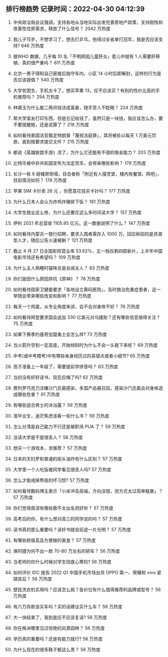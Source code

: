 
## 排行榜趋势 记录时间：2022-04-30 04:12:39
  
  1. 中央政治局会议强调，支持各地从当地实际出发完善房地产政策，支持刚性和改善性住房需求，释放了什么信号？ 2042 万热度
    
  2. 我儿子15岁，不想学习了，想去打乒乓，他得过全省单打冠军，我是否应该支持? 646 万热度
    
  3. 据WHO 数据，几乎每 10 名「不明原因儿童肝炎」患儿中就有 1 人需要肝移植，真的很严重吗？ 611 万热度
    
  4. 北京一男子得知自己密接后独守车内，小区 14 小时后即解封，这样的行为是否应该提倡？ 540 万热度
    
  5. 大学贫困生，手机太卡了，想买苹果 13，应不应该买？有别的性价比高的手机推荐吗？ 294 万热度
    
  6. 林黛玉为什么能二两月钱活成富豪，随手赏人不眨眼？ 224 万热度
    
  7. 帮大学室友打印东西，但是忘记给钱了，虽然只是一块钱，我应该怎么办，要不要提醒她，还是说算了？ 218 万热度
    
  8. 如何看待美国法官裁定特朗普「蔑视法庭罪」，其将被处以每天 1 万美元罚款，直到按要求提交文件？ 215 万热度
    
  9. 都说《英雄联盟手游》凉了，为什么它还能有不错的吸金能力？ 203 万热度
    
  10. 比特币被中非共和国宣布为法定货币，会带来哪些影响？ 179 万热度
    
  11. 长沙一栋 6 层楼房倒塌，目击者称「附近有人摆灵堂，楼内有餐馆、网吧」，目前情况如何？ 178 万热度
    
  12. 苹果 SIM 卡针卖 26 元 ，你愿意花钱买卡针吗？ 177 万热度
    
  13. 为什么日本人会认为炸鸡炸猪排下饭？ 161 万热度
    
  14. 大学生就业这么惨，为什么还要花这么多时间读大学？ 157 万热度
    
  15. 伊利 2021 年总营收 1105.95 亿元，这一数据说明了什么？ 147 万热度
    
  16. 如何看待内蒙古一银行招聘，要求入围者需存入 1000 万，回应称招的是资源型人才，随后公告火速被删？ 121 万热度
    
  17. 截止 4 月 27 日全国影院营业率 53.62%，五一档仅剩四部新片，上半年中国电影市场还有希望吗？ 109 万热度
    
  18. 为什么主人熟睡时猫咪总是会闻主人？ 83 万热度
    
  19. 你们是因什么原因弃坑《原神》？ 78 万热度
    
  20. 如何看待国家卫健委要求「各地设立黄码医院」，及时救治危重症患者，这一举措会带来哪些改变和影响？ 77 万热度
    
  21. 每天一个鸡蛋，从专业角度来讲，会不会对身体不好？ 76 万热度
    
  22. 如何看待拜登要求国会追加 330 亿美元对乌援助？还有哪些信息值得关注？ 75 万热度
    
  23. 如果下赛季约基奇加盟勇士会怎么样? 73 万热度
    
  24. 当火箭升空到一定高度，开始倾斜时为什么不会一头栽下来呢？ 69 万热度
    
  25. 中考(或中考模考)中有哪些亲身经历过的易错点或者小细节? 65 万热度
    
  26. 孩子准备上一年级了，需要提前学拼音吗？ 63 万热度
    
  27. 当初没有好好读书，现在后悔了吗? 62 万热度
    
  28. 费列罗巧克力涉嫌沙门氏菌感染，多国产品被召回，感染沙门氏菌会对身体造成哪些危害？ 61 万热度
    
  29. 有哪些适合男士的沐浴露？ 59 万热度
    
  30. 准毕业生，迷茫焦虑该看一些什么书？ 59 万热度
    
  31. 怎么分清是自己能力不行还是被职场 PUA 了？ 59 万热度
    
  32. 没读大学是不是很丢人？ 58 万热度
    
  33. 想买一个游戏本，求推荐？ 57 万热度
    
  34. 日本的天妇罗和普通的街头油炸有什么区别？ 57 万热度
    
  35. 大学里一个人吃饭被同学看见很丢人吗? 57 万热度
    
  36. 怎么才能戒掉熬夜的坏习惯? 57 万热度
    
  37. 如何看待数码博主表示「小米冲击高端，方向没错，但方式太过简单粗暴」？ 57 万热度
    
  38. 你们觉得周深有哪些歌不太出名但好听？ 57 万热度
    
  39. 高考后的你，有什么想对高三的同学说的吗？ 57 万热度
    
  40. 读书真的那么重要吗？读好书就会前途一片光明？ 57 万热度
    
  41. 有哪些颜值高且方便做的美食？ 57 万热度
    
  42. 保时捷为何不出一款 70-80 万左右的轿车？ 56 万热度
    
  43. 当老师的你什么时候对学生彻底心寒的? 56 万热度
    
  44. 如何评价 IDC 报告 2022 Q1 中国手机市场出货 OPPO 第一、荣耀和 vivo 紧随其后？ 56 万热度
    
  45. 壁挂洗衣机实用吗？应该怎么挑？各价位有什么值得推荐的品牌或型号？ 56 万热度
    
  46. 有六万存款该买车吗？买的话建议买什么车？ 56 万热度
    
  47. 大一快结束了，我到底应不应该复读? 56 万热度
    
  48. 你在株洲哪里见过惊艳的风景园林？ 56 万热度
    
  49. 学历真的重要吗？还是有能力就行? 56 万热度
    
  50. 为什么现在的很多鞋子都这么贵？ 56 万热度
    